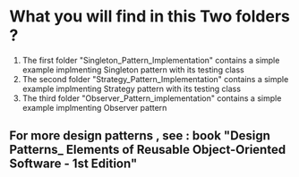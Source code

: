 # What you will find in this Two folders ? 
1. The first folder "Singleton_Pattern_Implementation" contains a simple example implmenting Singleton pattern with its testing class
2. The second folder "Strategy_Pattern_Implementation" contains a simple example implmenting Strategy pattern with its testing class
3. The third folder "Observer_Pattern_implementation" contains a simple example implmenting Observer pattern 
## For more design patterns , see : book "Design Patterns_ Elements of Reusable Object-Oriented Software - 1st Edition"

